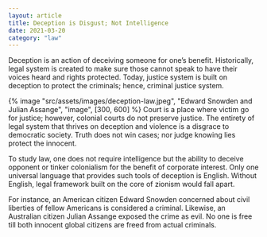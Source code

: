 ```yaml
---
layout: article
title: Deception is Disgust; Not Intelligence
date: 2021-03-20
category: "law"
---
```


Deception is an action of deceiving someone for one’s benefit. Historically, legal system is created to make sure those cannot speak to have their voices heard and rights protected. Today, justice system is built on deception to protect the criminals; hence, criminal justice system.

<!-- excerpt -->

{% image "src/assets/images/deception-law.jpeg", "Edward Snowden and Julian Assange", "image", [300, 600] %}
Court is a place where victim go for justice; however, colonial courts do not preserve justice. The entirety of legal system that thrives on deception and violence is a disgrace to democratic society. Truth does not win cases; nor judge knowing lies protect the innocent.

To study law, one does not require intelligence but the ability to deceive opponent or tinker colonialism for the benefit of corporate interest. Only one universal language that provides such tools of deception is English. Without English, legal framework built on the core of zionism would fall apart.

For instance, an American citizen Edward Snowden concerned about civil liberties of fellow Americans is considered a criminal. Likewise, an Australian citizen Julian Assange exposed the crime as evil. No one is free till both innocent global citizens are freed from actual criminals.
